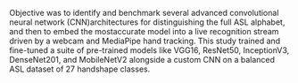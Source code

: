 Objective was to identify and benchmark several advanced convolutional neural network (CNN)architectures for distinguishing the full ASL alphabet, and then to embed the mostaccurate model into a live recognition stream driven by a webcam and MediaPipe hand tracking. 
This study trained and fine-tuned a suite of pre-trained models like VGG16, ResNet50, InceptionV3, DenseNet201, and MobileNetV2 alongside a custom CNN on a balanced ASL dataset of 27 handshape classes.
